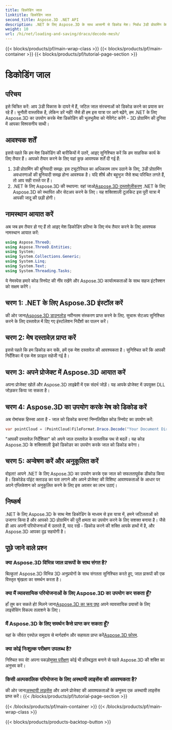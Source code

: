 ```yaml
---
title: डिकोडिंग जाल
linktitle: डिकोडिंग जाल
second_title: Aspose.3D .NET API
description: .NET के लिए Aspose.3D के साथ आसानी से डिकोड मेश। निर्बाध 3डी प्रोग्रामिंग के लिए आपका प्रवेश द्वार। अपनी परियोजनाओं का अन्वेषण, अनुकूलन और उन्नयन करें।
weight: 10
url: /hi/net/loading-and-saving/draco/decode-mesh/
---
```


{{< blocks/products/pf/main-wrap-class >}}
{{< blocks/products/pf/main-container >}}
{{< blocks/products/pf/tutorial-page-section >}}

# डिकोडिंग जाल

## परिचय
इसे चित्रित करें: आप 3डी विकास के दायरे में हैं, जटिल जाल संरचनाओं को डिकोड करने का प्रयास कर रहे हैं। चुनौती वास्तविक है, लेकिन डरें नहीं! जैसे ही हम इस यात्रा पर आगे बढ़ेंगे, हम .NET के लिए Aspose.3D का उपयोग करके मेश डिकोडिंग की भूलभुलैया को नेविगेट करेंगे - 3D प्रोग्रामिंग की दुनिया में आपका विश्वसनीय साथी।
## आवश्यक शर्तें
इससे पहले कि हम मेश डिकोडिंग की बारीकियों में उतरें, आइए सुनिश्चित करें कि हम साहसिक कार्य के लिए तैयार हैं। आपको तैयार करने के लिए यहां कुछ आवश्यक शर्तें दी गई हैं:
1. 3डी प्रोग्रामिंग की बुनियादी समझ:
   इस ट्यूटोरियल का अधिकतम लाभ उठाने के लिए, 3डी प्रोग्रामिंग अवधारणाओं की बुनियादी समझ होना आवश्यक है। यदि शीर्ष और बहुभुज जैसे शब्द परिचित लगते हैं, तो आप सही रास्ते पर हैं।
2. .NET के लिए Aspose.3D की स्थापना:
    वहां जाओ[Aspose.3D दस्तावेज़ीकरण](https://reference.aspose.com/3d/net/) .NET के लिए Aspose.3D को स्थापित और सेटअप करने के लिए। यह शक्तिशाली टूलकिट इस पूरी यात्रा में आपकी जादू की छड़ी होगी।
## नामस्थान आयात करें
अब जब हम तैयार हो गए हैं तो आइए मेश डिकोडिंग प्रतिभा के लिए मंच तैयार करने के लिए आवश्यक नामस्थान आयात करें:
```csharp
using Aspose.ThreeD;
using Aspose.ThreeD.Entities;
using System;
using System.Collections.Generic;
using System.Linq;
using System.Text;
using System.Threading.Tasks;
```
ये नेमस्पेस हमारे कोड स्निपेट की नींव रखेंगे और Aspose.3D कार्यात्मकताओं के साथ सहज इंटरैक्शन को सक्षम करेंगे।
## चरण 1: .NET के लिए Aspose.3D इंस्टॉल करें
   
 की ओर जाना[Aspose.3D डाउनलोड](https://releases.aspose.com/3d/net/) नवीनतम संस्करण प्राप्त करने के लिए. सुचारू सेटअप सुनिश्चित करने के लिए दस्तावेज़ में दिए गए इंस्टॉलेशन निर्देशों का पालन करें।
## चरण 2: मेष दस्तावेज़ प्राप्त करें
इससे पहले कि हम डिकोड कर सकें, हमें एक मेश दस्तावेज़ की आवश्यकता है। सुनिश्चित करें कि आपकी निर्देशिका में एक मेश फ़ाइल सहेजी गई है।
## चरण 3: अपने प्रोजेक्ट में Aspose.3D आयात करें
अपना प्रोजेक्ट खोलें और Aspose.3D लाइब्रेरी में एक संदर्भ जोड़ें। यह आपके प्रोजेक्ट में उपयुक्त DLL जोड़कर किया जा सकता है।
## चरण 4: Aspose.3D का उपयोग करके मेष को डिकोड करें
अब रोमांचक हिस्सा आता है - जाल को डिकोड करना! निम्नलिखित कोड स्निपेट का उपयोग करें:
```csharp
var pointCloud = (PointCloud)FileFormat.Draco.Decode("Your Document Directory" + "point_cloud_no_qp.drc");
```
"आपकी दस्तावेज़ निर्देशिका" को अपने जाल दस्तावेज़ के वास्तविक पथ से बदलें। यह कोड Aspose.3D के शक्तिशाली ड्रेको डिकोडर का उपयोग करके जाल को डिकोड करेगा।
## चरण 5: अन्वेषण करें और अनुकूलित करें
वोइला! आपने .NET के लिए Aspose.3D का उपयोग करके एक जाल को सफलतापूर्वक डीकोड किया है। डिकोडेड पॉइंट क्लाउड का पता लगाने और अपने प्रोजेक्ट की विशिष्ट आवश्यकताओं के आधार पर अपने एप्लिकेशन को अनुकूलित करने के लिए इस अवसर का लाभ उठाएं।
## निष्कर्ष
.NET के लिए Aspose.3D के साथ मेश डिकोडिंग के माध्यम से इस यात्रा में, हमने जटिलताओं को उजागर किया है और आपको 3D प्रोग्रामिंग की पूरी क्षमता का उपयोग करने के लिए सशक्त बनाया है। जैसे ही आप अपनी परियोजनाओं में उतरते हैं, याद रखें - डिकोड करने की शक्ति आपके हाथों में है, और Aspose.3D आपका दृढ़ सहयोगी है।
## पूछे जाने वाले प्रश्न
### क्या Aspose.3D विभिन्न जाल प्रारूपों के साथ संगत है?
बिल्कुल! Aspose.3D विभिन्न 3D अनुप्रयोगों के साथ संगतता सुनिश्चित करते हुए, जाल प्रारूपों की एक विस्तृत श्रृंखला का समर्थन करता है।
### क्या मैं व्यावसायिक परियोजनाओं के लिए Aspose.3D का उपयोग कर सकता हूँ?
 हाँ तुम कर सकते हो! मिलने जाना[Aspose.3D का क्रय पृष्ठ](https://purchase.aspose.com/buy) अपने व्यावसायिक प्रयासों के लिए लाइसेंसिंग विकल्प तलाशने के लिए।
### मैं Aspose.3D के लिए समर्थन कैसे प्राप्त कर सकता हूँ?
 यहां के जीवंत एस्पोज़ समुदाय से मार्गदर्शन और सहायता प्राप्त करें[Aspose.3D फोरम](https://forum.aspose.com/c/3d/18).
### क्या कोई निःशुल्क परीक्षण उपलब्ध है?
 निश्चित रूप से! अपना पकड़ो[मुफ्त परीक्षण](https://releases.aspose.com/) कोई भी प्रतिबद्धता बनाने से पहले Aspose.3D की शक्ति का अनुभव करें।
### किसी अल्पकालिक परियोजना के लिए अस्थायी लाइसेंस की आवश्यकता है?
 की ओर जाना[अस्थायी लाइसेंस](https://purchase.aspose.com/temporary-license/) और अपने प्रोजेक्ट की आवश्यकताओं के अनुरूप एक अस्थायी लाइसेंस प्राप्त करें।
{{< /blocks/products/pf/tutorial-page-section >}}

{{< /blocks/products/pf/main-container >}}
{{< /blocks/products/pf/main-wrap-class >}}

{{< blocks/products/products-backtop-button >}}
